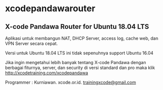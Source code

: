 # xcodepandawarouter

X-code Pandawa Router for Ubuntu 18.04 LTS
------------------------------------------

Aplikasi untuk membangun NAT, DHCP Server, access log, cache web, dan VPN Server secara cepat. 

Versi untuk Ubuntu 18.04 LTS ini tidak sepenuhnya support Ubuntu 16.04

Jika ingin mengetahui lebih banyak tentang X-code Pandawa dengan berbagai fiturnya, server, dan security di versi standard dan pro maka klik http://xcodetraining.com/xcodepandawa


Programmer : Kurniawan. xcode.or.id. trainingxcode@gmail.com
